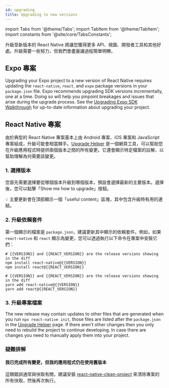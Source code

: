 ```yaml
---
id: upgrading
title: Upgrading to new versions
---
```


import Tabs from '@theme/Tabs'; import TabItem from '@theme/TabItem'; import constants from '@site/core/TabsConstants';

升級至新版本的 React Native 將讓您獲得更多 API、視圖、開發者工具和其他好處。升級需要一些努力，但我們會盡量讓過程簡單明瞭。

## Expo 專案

Upgrading your Expo project to a new version of React Native requires updating the `react-native`, `react`, and `expo` package versions in your `package.json` file. Expo recommends upgrading SDK versions incrementally, one at a time. Doing so will help you pinpoint breakages and issues that arise during the upgrade process. See the [Upgrading Expo SDK Walkthrough](https://docs.expo.dev/workflow/upgrading-expo-sdk-walkthrough/) for up-to-date information about upgrading your project.

## React Native 專案

由於典型的 React Native 專案基本上由 Android 專案、iOS 專案和 JavaScript 專案組成，升級可能會相當棘手。[Upgrade Helper](https://react-native-community.github.io/upgrade-helper/) 是一個網頁工具，可以幫助您在升級應用程式時提供兩個版本之間的所有變更。它還會顯示特定檔案的註解，以幫助理解為何需要該變更。

### 1. 選擇版本

您首先需要選擇要從哪個版本升級到哪個版本，預設會選擇最新的主要版本。選擇後，您可以點擊「Show me how to upgrade」按鈕。

💡 主要更新會在頂部顯示一個「useful content」區塊，其中包含升級時有用的連結。

### 2. 升級依賴套件

第一個顯示的檔案是 `package.json`，建議更新其中顯示的依賴套件。例如，如果 `react-native` 和 `react` 顯示為變更，您可以透過執行以下命令在專案中安裝它們：

<Tabs groupId="package-manager" queryString defaultValue={constants.defaultPackageManager} values={constants.packageManagers}>
<TabItem value="npm">

```shell
# {{VERSION}} and {{REACT_VERSION}} are the release versions showing in the diff
npm install react-native@{{VERSION}}
npm install react@{{REACT_VERSION}}
```

</TabItem>
<TabItem value="yarn">

```shell
# {{VERSION}} and {{REACT_VERSION}} are the release versions showing in the diff
yarn add react-native@{{VERSION}}
yarn add react@{{REACT_VERSION}}
```

</TabItem>
</Tabs>

### 3. 升級專案檔案

The new release may contain updates to other files that are generated when you run `npx react-native init`, those files are listed after the `package.json` in the [Upgrade Helper](https://react-native-community.github.io/upgrade-helper/) page. If there aren't other changes then you only need to rebuild the project to continue developing. In case there are changes you need to manually apply them into your project.

### 疑難排解

#### 我已完成所有變更，但我的應用程式仍在使用舊版本

這類錯誤通常與快取有關，建議安裝 [react-native-clean-project](https://github.com/pmadruga/react-native-clean-project) 來清除專案的所有快取，然後再次執行。
